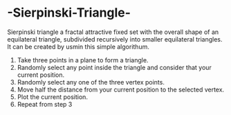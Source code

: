 # -Sierpinski-Triangle-
 Sierpinski triangle  a fractal attractive fixed set with the overall shape of an equilateral triangle, subdivided recursively into smaller equilateral triangles. 
It can be created by usmin this simple algorithum.
1) Take three points in a plane to form a triangle.
2) Randomly select any point inside the triangle and consider that your current position.
3) Randomly select any one of the three vertex points.
4) Move half the distance from your current position to the selected vertex.
5) Plot the current position.
6) Repeat from step 3
